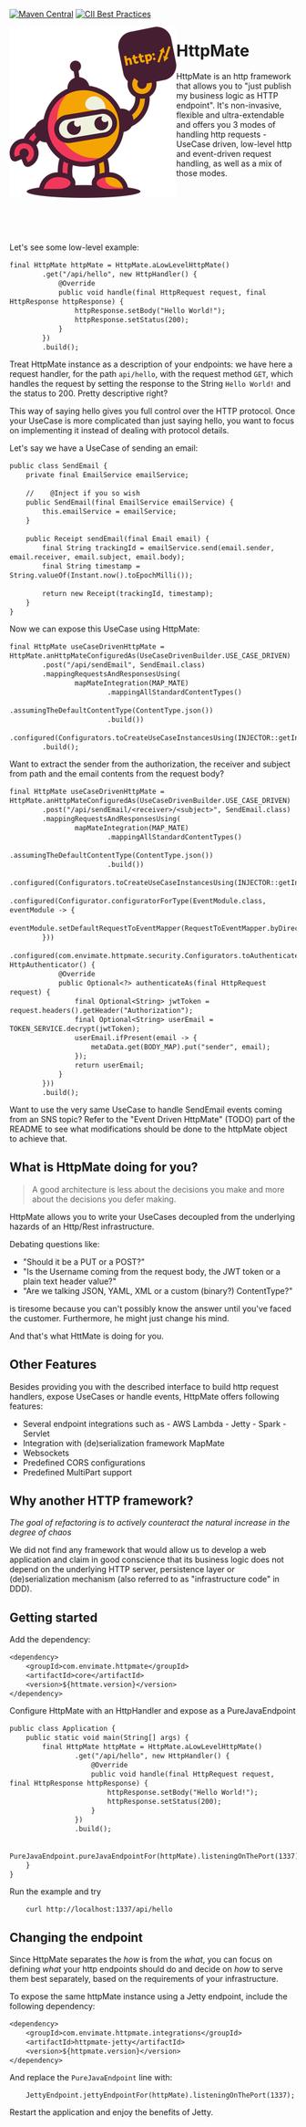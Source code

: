 [![Maven Central](https://maven-badges.herokuapp.com/maven-central/com.envimate.httpmate/core/badge.svg)](https://maven-badges.herokuapp.com/maven-central/com.envimate.httpmate/core)
[![CII Best Practices](https://bestpractices.coreinfrastructure.org/projects/2892/badge)](https://bestpractices.coreinfrastructure.org/projects/2892)

<img src="httpmate_logo.png" align="left"/>

# HttpMate

HttpMate is an http framework that allows you to "just publish my business logic as HTTP endpoint".
It's non-invasive, flexible and ultra-extendable and offers you 3 modes of handling http requests - UseCase driven, 
low-level http and event-driven request handling, as well as a mix of those modes.

<br/>
<br/>
<br/>
<br/>
<br/>

Let's see some low-level example:


```
final HttpMate httpMate = HttpMate.aLowLevelHttpMate()
        .get("/api/hello", new HttpHandler() {
            @Override
            public void handle(final HttpRequest request, final HttpResponse httpResponse) {
                httpResponse.setBody("Hello World!");
                httpResponse.setStatus(200);
            }
        })
        .build();
```

Treat HttpMate instance as a description of your endpoints: we have here a request handler, for the path `api/hello`, 
with the request method `GET`, which handles the request by setting the response to the String `Hello World!` and the 
status to 200. Pretty descriptive right?

This way of saying hello gives you full control over the HTTP protocol. Once your UseCase is more complicated than just 
saying hello, you want to focus on implementing it instead of dealing with protocol details.

Let's say we have a UseCase of sending an email:

```
public class SendEmail {
    private final EmailService emailService;

    //    @Inject if you so wish
    public SendEmail(final EmailService emailService) {
        this.emailService = emailService;
    }

    public Receipt sendEmail(final Email email) {
        final String trackingId = emailService.send(email.sender, email.receiver, email.subject, email.body);
        final String timestamp = String.valueOf(Instant.now().toEpochMilli());

        return new Receipt(trackingId, timestamp);
    }
}
```

Now we can expose this UseCase using HttpMate:

```
final HttpMate useCaseDrivenHttpMate = HttpMate.anHttpMateConfiguredAs(UseCaseDrivenBuilder.USE_CASE_DRIVEN)
        .post("/api/sendEmail", SendEmail.class)
        .mappingRequestsAndResponsesUsing(
                mapMateIntegration(MAP_MATE)
                        .mappingAllStandardContentTypes()
                        .assumingTheDefaultContentType(ContentType.json())
                        .build())
        .configured(Configurators.toCreateUseCaseInstancesUsing(INJECTOR::getInstance))
        .build();
```

Want to extract the sender from the authorization, the receiver and subject from path and 
the email contents from the request body?

```
final HttpMate useCaseDrivenHttpMate = HttpMate.anHttpMateConfiguredAs(UseCaseDrivenBuilder.USE_CASE_DRIVEN)
        .post("/api/sendEmail/<receiver>/<subject>", SendEmail.class)
        .mappingRequestsAndResponsesUsing(
                mapMateIntegration(MAP_MATE)
                        .mappingAllStandardContentTypes()
                        .assumingTheDefaultContentType(ContentType.json())
                        .build())
        .configured(Configurators.toCreateUseCaseInstancesUsing(INJECTOR::getInstance))
        .configured(Configurator.configuratorForType(EventModule.class, eventModule -> {
            eventModule.setDefaultRequestToEventMapper(RequestToEventMapper.byDirectlyMappingAllData());
        }))
        .configured(com.envimate.httpmate.security.Configurators.toAuthenticateRequests().afterBodyProcessing().using(new HttpAuthenticator() {
            @Override
            public Optional<?> authenticateAs(final HttpRequest request) {
                final Optional<String> jwtToken = request.headers().getHeader("Authorization");
                final Optional<String> userEmail = TOKEN_SERVICE.decrypt(jwtToken);
                userEmail.ifPresent(email -> {
                    metaData.get(BODY_MAP).put("sender", email);
                });
                return userEmail; 
            }
        }))
        .build();
```

Want to use the very same UseCase to handle SendEmail events coming from an SNS topic? Refer to the 
"Event Driven HttpMate" (TODO) part of the README to see what modifications should be done to the httpMate object to 
achieve that. 

## What is HttpMate doing for you?

> A good architecture is less about the decisions you make and more about the decisions you defer making.

HttpMate allows you to write your UseCases decoupled from the underlying hazards of an Http/Rest infrastructure.

Debating questions like:
 
- "Should it be a PUT or a POST?"
- "Is the Username coming from the request body, the JWT token or a plain text header value?"
- "Are we talking JSON, YAML, XML or a custom (binary?) ContentType?"

is tiresome because you can't possibly know the answer until you've faced the customer. Furthermore, he might just change
his mind.   

And that's what HttMate is doing for you.

## Other Features

Besides providing you with the described interface to build http request handlers, expose UseCases or handle events, 
HttpMate offers following features:

* Several endpoint integrations such as 
        - AWS Lambda
        - Jetty
        - Spark
        - Servlet
* Integration with (de)serialization framework MapMate
* Websockets
* Predefined CORS configurations
* Predefined MultiPart support 

## Why another HTTP framework?

_The goal of refactoring is to actively counteract the natural increase in the degree of chaos_ 

We did not find any framework that would allow us to develop a web application and claim in good conscience that its 
business logic does not depend on the underlying HTTP server, persistence layer or (de)serialization mechanism (also
referred to as "infrastructure code" in DDD).

## Getting started

 Add the dependency:

```
<dependency>
    <groupId>com.envimate.httpmate</groupId>
    <artifactId>core</artifactId>
    <version>${httmate.version}</version>
</dependency>
```

Configure HttpMate with an HttpHandler and expose as a PureJavaEndpoint

```
public class Application {
    public static void main(String[] args) {
        final HttpMate httpMate = HttpMate.aLowLevelHttpMate()
                .get("/api/hello", new HttpHandler() {
                    @Override
                    public void handle(final HttpRequest request, final HttpResponse httpResponse) {
                        httpResponse.setBody("Hello World!");
                        httpResponse.setStatus(200);
                    }
                })
                .build();

        PureJavaEndpoint.pureJavaEndpointFor(httpMate).listeningOnThePort(1337);
    }
}
```

Run the example and try

```
    curl http://localhost:1337/api/hello
```

## Changing the endpoint

Since HttpMate separates the _how_ is from the _what_, you can focus on defining _what_ your http endpoints should do and decide on _how_ to serve them best separately, based on the requirements of your infrastructure.
 
To expose the same httpMate instance using a Jetty endpoint, include the following dependency:

```
<dependency>
    <groupId>com.envimate.httpmate.integrations</groupId>
    <artifactId>httpmate-jetty</artifactId>
    <version>${httpmate.version}</version>
</dependency>
```

And replace the `PureJavaEndpoint` line with:

```
    JettyEndpoint.jettyEndpointFor(httpMate).listeningOnThePort(1337);
```

Restart the application and enjoy the benefits of Jetty.
